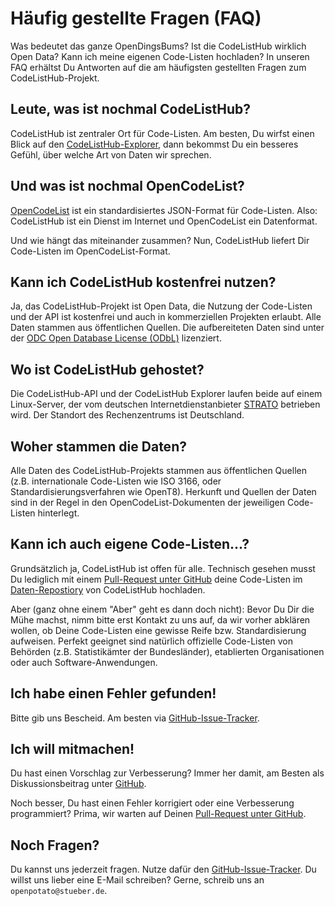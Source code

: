 # Häufig gestellte Fragen (FAQ)

Was bedeutet das ganze OpenDingsBums? Ist die CodeListHub wirklich Open Data? Kann ich meine eigenen Code-Listen hochladen? In unseren FAQ erhältst Du Antworten auf die am häufigsten gestellten Fragen zum CodeListHub-Projekt.

## Leute, was ist nochmal CodeListHub?

CodeListHub ist zentraler Ort für Code-Listen. Am besten, Du wirfst einen Blick auf den [CodeListHub-Explorer](https://explorer.codelisthub.org/de), dann bekommst Du ein besseres Gefühl, über welche Art von Daten wir sprechen. 

## Und was ist nochmal OpenCodeList?

[OpenCodeList](https://openpotato.github.io/opencodelist/de/) ist ein standardisiertes JSON-Format für Code-Listen. Also: CodeListHub ist ein Dienst im Internet und OpenCodeList ein Datenformat. 

Und wie hängt das miteinander zusammen? Nun, CodeListHub liefert Dir Code-Listen im OpenCodeList-Format.

## Kann ich CodeListHub kostenfrei nutzen?

Ja, das CodeListHub-Projekt ist Open Data, die Nutzung der Code-Listen und der API ist kostenfrei und auch in kommerziellen Projekten erlaubt. Alle Daten stammen aus öffentlichen Quellen. Die aufbereiteten Daten sind unter der [ODC Open Database License (ODbL)](https://raw.githubusercontent.com/openpotato/codelisthub.data/refs/heads/main/LICENSE) lizenziert.

## Wo ist CodeListHub gehostet?

Die CodeListHub-API und der CodeListHub Explorer laufen beide auf einem Linux-Server, der vom deutschen Internetdienstanbieter [STRATO](https://www.strato.de/) betrieben wird. Der Standort des Rechenzentrums ist Deutschland.

## Woher stammen die Daten?

Alle Daten des CodeListHub-Projekts stammen aus öffentlichen Quellen (z.B. internationale Code-Listen wie ISO 3166, oder Standardisierungsverfahren wie OpenT8). Herkunft und Quellen der Daten sind in der Regel in den OpenCodeList-Dokumenten der jeweiligen Code-Listen hinterlegt.

## Kann ich auch eigene Code-Listen...?

Grundsätzlich ja, CodeListHub ist offen für alle. Technisch gesehen musst Du lediglich mit einem [Pull-Request unter GitHub](https://github.com/openpotato/codelisthub.data/pulls) deine Code-Listen im [Daten-Repostiory](https://github.com/openpotato/codelisthub.data) von CodeListHub hochladen. 

Aber (ganz ohne einem "Aber" geht es dann doch nicht): Bevor Du Dir die Mühe machst, nimm bitte erst Kontakt zu uns auf, da wir vorher abklären wollen, ob Deine Code-Listen eine gewisse Reife bzw. Standardisierung aufweisen. Perfekt geeignet sind natürlich offizielle Code-Listen von Behörden (z.B. Statistikämter der Bundesländer), etablierten Organisationen oder auch Software-Anwendungen.

## Ich habe einen Fehler gefunden!

Bitte gib uns Bescheid. Am besten via [GitHub-Issue-Tracker](https://github.com/openpotato/codelisthub/issues).

## Ich will mitmachen!

Du hast einen Vorschlag zur Verbesserung? Immer her damit, am Besten als Diskussionsbeitrag unter [GitHub](https://github.com/openpotato/codelisthub.website/discussions). 

Noch besser, Du hast einen Fehler korrigiert oder eine Verbesserung programmiert? Prima, wir warten auf Deinen [Pull-Request unter GitHub](https://github.com/openpotato/codelisthub/pulls).

## Noch Fragen?

Du kannst uns jederzeit fragen. Nutze dafür den [GitHub-Issue-Tracker](https://github.com/openpotato/codelisthub/issues). Du willst uns lieber eine E-Mail schreiben? Gerne, schreib uns an `openpotato@stueber.de`.
